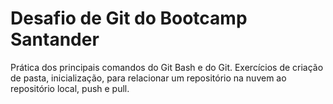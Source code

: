 # Desafio de Git do Bootcamp Santander
Prática dos principais comandos do Git Bash e do Git. Exercícios de criação de pasta, inicialização, para relacionar um repositório na nuvem ao repositório local, push e pull.